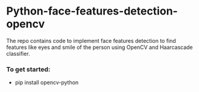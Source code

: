 # Python-face-features-detection-opencv
The repo contains code to implement face features detection to find features like eyes and smile of the person using OpenCV and Haarcascade classifier.

### To get started:
- pip install opencv-python

